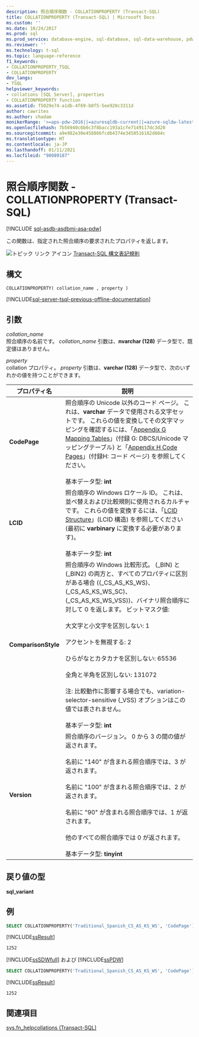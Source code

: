 ```yaml
---
description: 照合順序関数 - COLLATIONPROPERTY (Transact-SQL)
title: COLLATIONPROPERTY (Transact-SQL) | Microsoft Docs
ms.custom: ''
ms.date: 10/24/2017
ms.prod: sql
ms.prod_service: database-engine, sql-database, sql-data-warehouse, pdw
ms.reviewer: ''
ms.technology: t-sql
ms.topic: language-reference
f1_keywords:
- COLLATIONPROPERTY_TSQL
- COLLATIONPROPERTY
dev_langs:
- TSQL
helpviewer_keywords:
- collations [SQL Server], properties
- COLLATIONPROPERTY function
ms.assetid: f5029e74-a1db-4f69-b0f5-5ee920c3311d
author: cawrites
ms.author: chadam
monikerRange: '>=aps-pdw-2016||=azuresqldb-current||=azure-sqldw-latest||>=sql-server-2016||>=sql-server-linux-2017||=azuresqldb-mi-current'
ms.openlocfilehash: 7b56940c6b0c3f8bacc193a1cfe7149117dc3d20
ms.sourcegitcommit: a9e982e30e458866fcd64374e3458516182d604c
ms.translationtype: HT
ms.contentlocale: ja-JP
ms.lasthandoff: 01/11/2021
ms.locfileid: "98089187"
---
```

# <a name="collation-functions---collationproperty-transact-sql"></a>照合順序関数 - COLLATIONPROPERTY (Transact-SQL)
[!INCLUDE [sql-asdb-asdbmi-asa-pdw](../../includes/applies-to-version/sql-asdb-asdbmi-asa-pdw.md)]

この関数は、指定された照合順序の要求されたプロパティを返します。
  
![トピック リンク アイコン](../../database-engine/configure-windows/media/topic-link.gif "トピック リンク アイコン") [Transact-SQL 構文表記規則](../../t-sql/language-elements/transact-sql-syntax-conventions-transact-sql.md)
  
## <a name="syntax"></a>構文  
  
```syntaxsql
COLLATIONPROPERTY( collation_name , property )  
```  
  
[!INCLUDE[sql-server-tsql-previous-offline-documentation](../../includes/sql-server-tsql-previous-offline-documentation.md)]

## <a name="arguments"></a>引数
*collation_name*  
照合順序の名前です。 *collation_name* 引数は、**nvarchar (128)** データ型で、既定値はありません。
  
*property*  
collation プロパティ。 *property* 引数は、**varchar (128)** データ型で、次のいずれかの値を持つことができます。
  
|プロパティ名|説明|  
|---|---|
|**CodePage**|照合順序の Unicode 以外のコード ページ。 これは、**varchar** データで使用される文字セットです。 これらの値を変換してその文字マッピングを確認するには、「[Appendix G Mapping Tables](/previous-versions/cc194886(v=msdn.10))」(付録 G: DBCS/Unicode マッピングテーブル) と「[Appendix H Code Pages](/previous-versions/cc195051(v=msdn.10))」(付録H: コード ページ) を参照してください。<br /><br />基本データ型: **int**|  
|**LCID**|照合順序の Windows ロケール ID。 これは、並べ替えおよび比較規則に使用されるカルチャです。 これらの値を変換するには、「[LCID Structure](/openspecs/windows_protocols/ms-lcid/63d3d639-7fd2-4afb-abbe-0d5b5551eef8)」(LCID 構造) を参照してください (最初に **varbinary** に変換する必要があります)。<br /><br />基本データ型: **int**|  
|**ComparisonStyle**|照合順序の Windows 比較形式。 (\_BIN) と (\_BIN2) の両方と、すべてのプロパティに区別がある場合 ((\_CS\_AS\_KS\_WS)、(\_CS\_AS\_KS\_WS\_SC)、(\_CS\_AS\_KS\_WS\_VSS))、バイナリ照合順序に対して 0 を返します。 ビットマスク値:<br /><br /> 大文字と小文字を区別しない: 1<br /><br /> アクセントを無視する: 2<br /><br /> ひらがなとカタカナを区別しない: 65536<br /><br /> 全角と半角を区別しない: 131072<br /><br /> 注: 比較動作に影響する場合でも、variation-selector-sensitive (\_VSS) オプションはこの値では表されません。<br /><br />基本データ型: **int**|  
|**Version**|照合順序のバージョン。 0 から 3 の間の値が返されます。<br /><br /> 名前に "140" が含まれる照合順序では、3 が返されます。<br /><br /> 名前に "100" が含まれる照合順序では、2 が返されます。<br /><br /> 名前に "90" が含まれる照合順序では、1 が返されます。<br /><br /> 他のすべての照合順序では 0 が返されます。<br /><br />基本データ型: **tinyint**|  
  
## <a name="return-types"></a>戻り値の型
**sql_variant**
  
## <a name="examples"></a>例  
  
```sql
SELECT COLLATIONPROPERTY('Traditional_Spanish_CS_AS_KS_WS', 'CodePage');  
```  
  
[!INCLUDE[ssResult](../../includes/ssresult-md.md)]
  
```
1252   
```  
  
[!INCLUDE[ssSDWfull](../../includes/sssdwfull-md.md)] および [!INCLUDE[ssPDW](../../includes/sspdw-md.md)]  
  
```sql
SELECT COLLATIONPROPERTY('Traditional_Spanish_CS_AS_KS_WS', 'CodePage')  
```  
  
[!INCLUDE[ssResult](../../includes/ssresult-md.md)]
  
```
1252   
```  
  
## <a name="see-also"></a>関連項目
[sys.fn_helpcollations &#40;Transact-SQL&#41;](../../relational-databases/system-functions/sys-fn-helpcollations-transact-sql.md)
  
